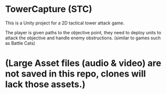 # TowerCapture (STC)

This is a Unity project for a 2D tactical tower attack game.

The player is given paths to the objective point, they need to deploy units to attack the objective and handle enemy obstructions. (similar to games such as Battle Cats)

# (Large Asset files (audio & video) are not saved in this repo, clones will lack those assets.)
